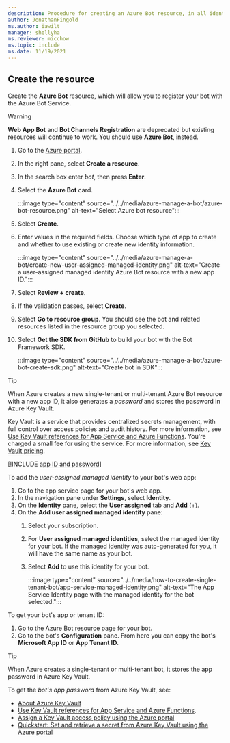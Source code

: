 ```yaml
---
description: Procedure for creating an Azure Bot resource, in all identity-management flavors.
author: JonathanFingold
ms.author: iawilt
manager: shellyha
ms.reviewer: micchow
ms.topic: include
ms.date: 11/19/2021
---
```


## Create the resource

Create the **Azure Bot** resource, which will allow you to register your bot with the Azure Bot Service.

> [!WARNING]
> **Web App Bot** and **Bot Channels Registration** are deprecated but existing resources will continue to work. You should use **Azure Bot**, instead.

1. Go to the [Azure portal](https://portal.azure.com/).
1. In the right pane, select **Create a resource**.
1. In the search box enter *bot*, then press **Enter**.
1. Select the **Azure Bot** card.

    :::image type="content" source="../../media/azure-manage-a-bot/azure-bot-resource.png" alt-text="Select Azure bot resource":::

1. Select **Create**.
1. Enter values in the required fields.
    Choose which type of app to create and whether to use existing or create new identity information.

    :::image type="content" source="../../media/azure-manage-a-bot/create-new-user-assigned-managed-identity.png" alt-text="Create a user-assigned managed identity Azure Bot resource with a new app ID.":::

1. Select **Review + create**.
1. If the validation passes, select **Create**.
1. Select **Go to resource group**. You should see the bot and related resources listed in the resource group you selected.
1. Select **Get the SDK from GitHub** to build your bot with the Bot Framework SDK.

    :::image type="content" source="../../media/azure-manage-a-bot/azure-bot-create-sdk.png" alt-text="Create bot in SDK":::

<a id="azure-key-vault"></a>

> [!TIP]
> When Azure creates a new single-tenant or multi-tenant Azure Bot resource with a new app ID, it also generates a _password_ and stores the password in Azure Key Vault.
>
> Key Vault is a service that provides centralized secrets management, with full control over access policies and audit history. For more information, see [Use Key Vault references for App Service and Azure Functions](/azure/app-service/app-service-key-vault-references). You're charged a small fee for using the service. For more information, see [Key Vault pricing](https://azure.microsoft.com/pricing/details/key-vault/).

[!INCLUDE [app ID and password](../authentication/azure-bot-appid-password.md)]

To add the _user-assigned managed identity_ to your bot's web app:

1. Go to the app service page for your bot's web app.
1. In the navigation pane under **Settings**, select **Identity**.
1. On the **Identity** pane, select the **User assigned** tab and **Add** (+).
1. On the **Add user assigned managed identity** pane:
    1. Select your subscription.
    1. For **User assigned managed identities**, select the managed identity for your bot. If the managed identity was auto-generated for you, it will have the same name as your bot.
    1. Select **Add** to use this identity for your bot.

        :::image type="content" source="../../media/how-to-create-single-tenant-bot/app-service-managed-identity.png" alt-text="The App Service Identity page with the managed identity for the bot selected.":::

To get your bot's app or tenant ID:

1. Go to the Azure Bot resource page for your bot.
1. Go to the bot's **Configuration** pane.
    From here you can copy the bot's **Microsoft App ID** or **App Tenant ID**.

> [!TIP]
>When Azure creates a single-tenant or multi-tenant bot, it stores the app password in Azure Key Vault.

To get the _bot's app password_ from Azure Key Vault, see:

- [About Azure Key Vault](/azure/key-vault/general/overview)
- [Use Key Vault references for App Service and Azure Functions](/azure/app-service/app-service-key-vault-references).
- [Assign a Key Vault access policy using the Azure portal](/azure/key-vault/general/assign-access-policy-portal)
- [Quickstart: Set and retrieve a secret from Azure Key Vault using the Azure portal](/azure/key-vault/secrets/quick-create-portal#retrieve-a-secret-from-key-vault)
